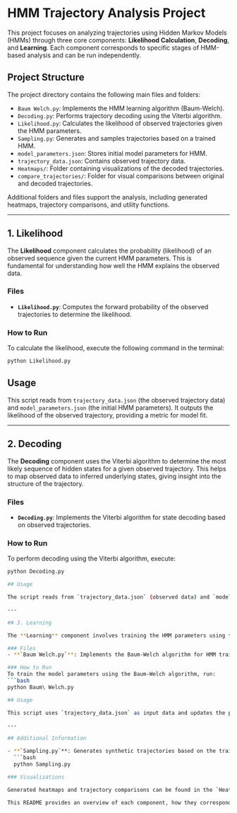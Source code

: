 # HMM Trajectory Analysis Project

This project focuses on analyzing trajectories using Hidden Markov Models (HMMs) through three core components: **Likelihood Calculation**, **Decoding**, and **Learning**. Each component corresponds to specific stages of HMM-based analysis and can be run independently.

## Project Structure

The project directory contains the following main files and folders:

- `Baum Welch.py`: Implements the HMM learning algorithm (Baum-Welch).
- `Decoding.py`: Performs trajectory decoding using the Viterbi algorithm.
- `Likelihood.py`: Calculates the likelihood of observed trajectories given the HMM parameters.
- `Sampling.py`: Generates and samples trajectories based on a trained HMM.
- `model_parameters.json`: Stores initial model parameters for HMM.
- `trajectory_data.json`: Contains observed trajectory data.
- `Heatmaps/`: Folder containing visualizations of the decoded trajectories.
- `compare_trajectories/`: Folder for visual comparisons between original and decoded trajectories.

Additional folders and files support the analysis, including generated heatmaps, trajectory comparisons, and utility functions.

---

## 1. Likelihood

The **Likelihood** component calculates the probability (likelihood) of an observed sequence given the current HMM parameters. This is fundamental for understanding how well the HMM explains the observed data.

### Files
- **`Likelihood.py`**: Computes the forward probability of the observed trajectories to determine the likelihood.

### How to Run
To calculate the likelihood, execute the following command in the terminal:

```bash
python Likelihood.py
```

## Usage

This script reads from `trajectory_data.json` (the observed trajectory data) and `model_parameters.json` (the initial HMM parameters). It outputs the likelihood of the observed trajectory, providing a metric for model fit.

---

## 2. Decoding

The **Decoding** component uses the Viterbi algorithm to determine the most likely sequence of hidden states for a given observed trajectory. This helps to map observed data to inferred underlying states, giving insight into the structure of the trajectory.

### Files
- **`Decoding.py`**: Implements the Viterbi algorithm for state decoding based on observed trajectories.

### How to Run
To perform decoding using the Viterbi algorithm, execute:
```bash
python Decoding.py

## Usage

The script reads from `trajectory_data.json` (observed data) and `model_parameters.json` (HMM parameters). It outputs the most probable sequence of hidden states, either printed to the console or saved in a separate file. Decoding results can be visualized in the `compare_trajectories` folder, where decoded and original trajectories are compared.

---

## 3. Learning

The **Learning** component involves training the HMM parameters using the Baum-Welch algorithm, which iteratively adjusts the transition and emission probabilities to maximize the likelihood of the observed data. This is essential for creating a more accurate HMM.

### Files
- **`Baum Welch.py`**: Implements the Baum-Welch algorithm for HMM training.

### How to Run
To train the model parameters using the Baum-Welch algorithm, run:
```bash
python Baum\ Welch.py

## Usage

This script uses `trajectory_data.json` as input data and updates the parameters in `model_parameters.json`. The updated parameters can then be used in the likelihood and decoding steps to improve performance. Training outputs are saved for further analysis, and comparisons are stored in the `Heatmaps` folder for visualization.

---

## Additional Information

- **`Sampling.py`**: Generates synthetic trajectories based on the trained HMM. You can run this script with:
  ```bash
  python Sampling.py

### Visualizations

Generated heatmaps and trajectory comparisons can be found in the `Heatmaps` and `compare_trajectories` folders. These visualizations help illustrate the differences between the original and decoded trajectories.

This README provides an overview of each component, how they correspond to the project structure, and instructions on how to run each part. With these tools, you can explore HMMs and apply them to trajectory data analysis!
